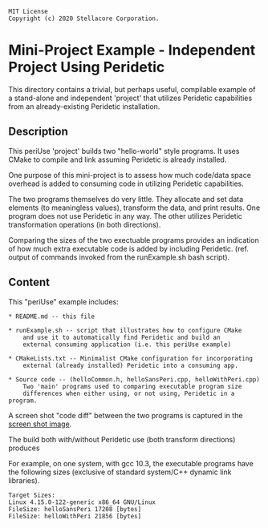 
	MIT License
	Copyright (c) 2020 Stellacore Corporation.

# Mini-Project Example - Independent Project Using Peridetic

This directory contains a trivial, but perhaps useful, compilable example
of a stand-alone and independent 'project' that utilizes Peridetic
capabilities from an already-existing Peridetic installation.

## Description

This periUse 'project' builds two "hello-world" style programs. It uses
CMake to compile and link assuming Peridetic is already installed.

One purpose of this mini-project is to assess how much code/data space
overhead is added to consuming code in utilizing Peridetic capabilities.

The two programs themselves do very little. They allocate and set
data elements (to meaningless values), transform the data, and print
results. One program does not use Peridetic in any way. The other utilizes
Peridetic transformation operations (in both directions).

Comparing the sizes of the two exectuable programs provides an indication
of how much extra executable code is added by including Peridetic. (ref.
output of commands invoked from the runExample.sh bash script).


## Content

This "periUse" example includes:

	* README.md -- this file

	* runExample.sh -- script that illustrates how to configure CMake
		and use it to automatically find Peridetic and build an
		external consuming application (i.e. this periUse example)

	* CMakeLists.txt -- Minimalist CMake configuration for incorporating
		external (already installed) Peridetic into a consuming app.

	* Source code -- (helloCommon.h, helloSansPeri.cpp, helloWithPeri.cpp)
		Two 'main' programs used to comparing executable program size
		differences when either using, or not using, Peridetic in a program.

A screen shot "code diff" between the two programs is captured in the
[screen shot image](./periCodeSizeMains.png).

The build both with/without Peridetic use (both transform directions) produces

For example, on one system, with gcc 10.3, the executable programs have
the following sizes (exclusive of standard system/C++ dynamic link libraries).

	Target Sizes:
	Linux 4.15.0-122-generic x86_64 GNU/Linux
	FileSize: helloSansPeri 17208 [bytes]
	FileSize: helloWithPeri 21856 [bytes]


